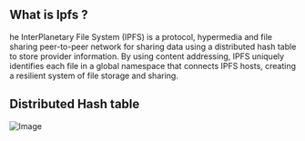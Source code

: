 ## What is Ipfs ?
he InterPlanetary File System (IPFS) is a protocol, hypermedia and file sharing peer-to-peer network for sharing data using a distributed hash table to store provider information. By using content addressing, IPFS uniquely identifies each file in a global namespace that connects IPFS hosts, creating a resilient system of file storage and sharing.
## Distributed Hash table
![Image](https://github.com/user-attachments/assets/21840bfd-2b00-416d-8884-6ece80b93783)
